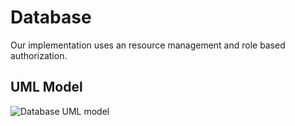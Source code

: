 # Database

Our implementation uses an resource management and role based authorization.

## UML Model

![Database UML model](https://raw.githubusercontent.com/lcpojr/auth_shield/master/docs/images/AuthShield-database-model.png)